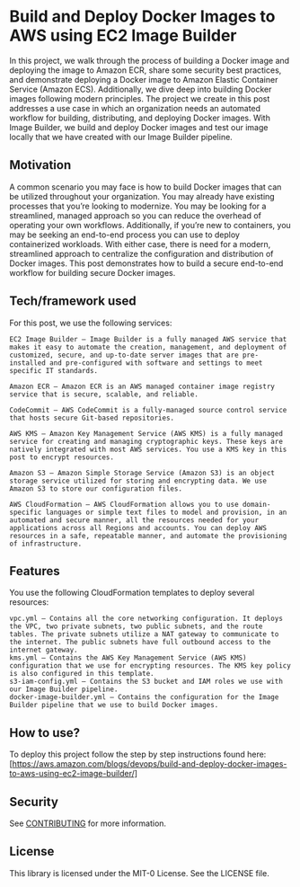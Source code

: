 # Build and Deploy Docker Images to AWS using EC2 Image Builder
In this project, we walk through the process of building a Docker image and deploying the image to Amazon ECR, share some security best practices, and demonstrate deploying a Docker image to Amazon Elastic Container Service (Amazon ECS). Additionally, we dive deep into building Docker images following modern principles. The project we create in this post addresses a use case in which an organization needs an automated workflow for building, distributing, and deploying Docker images. With Image Builder, we build and deploy Docker images and test our image locally that we have created with our Image Builder pipeline.

## Motivation
A common scenario you may face is how to build Docker images that can be utilized throughout your organization. You may already have existing processes that you’re looking to modernize. You may be looking for a streamlined, managed approach so you can reduce the overhead of operating your own workflows. Additionally, if you’re new to containers, you may be seeking an end-to-end process you can use to deploy containerized workloads. With either case, there is need for a modern, streamlined approach to centralize the configuration and distribution of Docker images. This post demonstrates how to build a secure end-to-end workflow for building secure Docker images.


## Tech/framework used
For this post, we use the following services:

    EC2 Image Builder – Image Builder is a fully managed AWS service that makes it easy to automate the creation, management, and deployment of customized, secure, and up-to-date server images that are pre-installed and pre-configured with software and settings to meet specific IT standards.

    Amazon ECR – Amazon ECR is an AWS managed container image registry service that is secure, scalable, and reliable.

    CodeCommit – AWS CodeCommit is a fully-managed source control service that hosts secure Git-based repositories.

    AWS KMS – Amazon Key Management Service (AWS KMS) is a fully managed service for creating and managing cryptographic keys. These keys are natively integrated with most AWS services. You use a KMS key in this post to encrypt resources.

    Amazon S3 – Amazon Simple Storage Service (Amazon S3) is an object storage service utilized for storing and encrypting data. We use Amazon S3 to store our configuration files.

    AWS CloudFormation – AWS CloudFormation allows you to use domain-specific languages or simple text files to model and provision, in an automated and secure manner, all the resources needed for your applications across all Regions and accounts. You can deploy AWS resources in a safe, repeatable manner, and automate the provisioning of infrastructure.


## Features
You use the following CloudFormation templates to deploy several resources:

    vpc.yml – Contains all the core networking configuration. It deploys the VPC, two private subnets, two public subnets, and the route tables. The private subnets utilize a NAT gateway to communicate to the internet. The public subnets have full outbound access to the internet gateway.
    kms.yml – Contains the AWS Key Management Service (AWS KMS) configuration that we use for encrypting resources. The KMS key policy is also configured in this template.
    s3-iam-config.yml – Contains the S3 bucket and IAM roles we use with our Image Builder pipeline.
    docker-image-builder.yml – Contains the configuration for the Image Builder pipeline that we use to build Docker images.


## How to use?
To deploy this project follow the step by step instructions found here: [https://aws.amazon.com/blogs/devops/build-and-deploy-docker-images-to-aws-using-ec2-image-builder/]

## Security

See [CONTRIBUTING](CONTRIBUTING.md#security-issue-notifications) for more information.

## License

This library is licensed under the MIT-0 License. See the LICENSE file.
